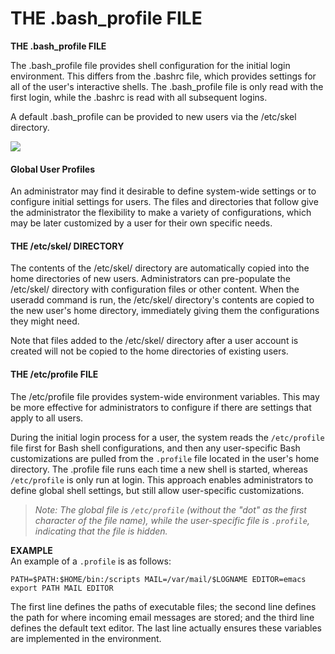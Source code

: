 # THE .bash\_profile FILE

**THE .bash\_profile FILE**

The .bash\_profile file provides shell configuration for the initial login environment. This differs from the .bashrc file, which provides settings for all of the user's interactive shells. The .bash\_profile file is only read with the first login, while the .bashrc is read with all subsequent logins.

A default .bash\_profile can be provided to new users via the /etc/skel directory.

![](bash_profile.png)


#### **Global User Profiles**

An administrator may find it desirable to define system-wide settings or to configure initial settings for users. The files and directories that follow give the administrator the flexibility to make a variety of configurations, which may be later customized by a user for their own specific needs.

#### **THE /etc/skel/ DIRECTORY**

The contents of the /etc/skel/ directory are automatically copied into the home directories of new users. Administrators can pre-populate the /etc/skel/ directory with configuration files or other content. When the useradd command is run, the /etc/skel/ directory's contents are copied to the new user's home directory, immediately giving them the configurations they might need.

Note that files added to the /etc/skel/ directory after a user account is created will not be copied to the home directories of existing users.

#### **THE /etc/profile FILE**

The /etc/profile file provides system-wide environment variables. This may be more effective for administrators to configure if there are settings that apply to all users.

During the initial login process for a user, the system reads the `/etc/profile` file first for Bash shell configurations, and then any user-specific Bash customizations are pulled from the `.profile` file located in the user's home directory. The .profile file runs each time a new shell is started, whereas `/etc/profile` is only run at login. This approach enables administrators to define global shell settings, but still allow user-specific customizations.

> _Note: The global file is `/etc/profile` (without the "dot" as the first character of the file name), while the user-specific file is `.profile`, indicating that the file is hidden._

**EXAMPLE**  
An example of a `.profile` is as follows:

`PATH=$PATH:$HOME/bin:/scripts
MAIL=/var/mail/$LOGNAME
EDITOR=emacs
export PATH MAIL EDITOR` 

The first line defines the paths of executable files; the second line defines the path for where incoming email messages are stored; and the third line defines the default text editor. The last line actually ensures these variables are implemented in the environment.